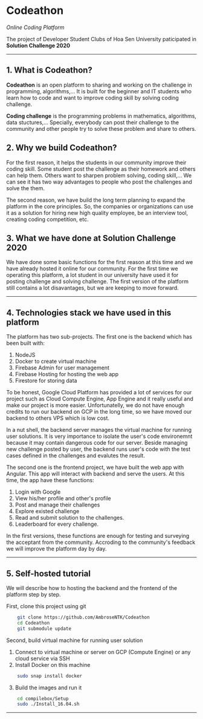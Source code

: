 # Codeathon

_Online Coding Platform_

The project of Developer Student Clubs of Hoa Sen University paticipated in **Solution Challenge 2020**

---

## 1. What is Codeathon?

**Codeathon** is an open platform to sharing and working on the challenge in programming, algorithms,... It is built for the beginner and IT students who learn how to code and want to improve coding skill by solving coding challenge.

**Coding challenge** is the programming problems in mathematics, algorithms, data stuctures,... Specially, everybody can post their challenge to the community and other people try to solve these problem and share to others.

## 2. Why we build Codeathon?

For the first reason, it helps the students in our community improve their coding skill. Some student post the challenge as their homework and others can help them. Others want to sharpen problem solving, coding skill,... We can see it has two way advantages to people who post the challenges and solve the them.

The second reason, we have build the long term planning to expand the platform in the core principles. So, the companies or organizations can use it as a solution for hiring new high quality employee, be an interview tool, creating coding competition, etc.

## 3. What we have done at Solution Challenge 2020

We have done some basic functions for the first reason at this time and we have already hosted it online for our community.
For the first time we operating this platform, a lot student in our university have used it for posting challenge and solving challenge. The first version of the platform still contains a lot disavantages, but we are keeping to move forward.

---

## 4. Technologies stack we have used in this platform

The platform has two sub-projects. The first one is the backend which has been built with:

1. NodeJS
2. Docker to create virtual machine
3. Firebase Admin for user management
4. Firebase Hosting for hosting the web app
5. Firestore for storing data

To be honest, Google Cloud Platform has provided a lot of services for our project such as Cloud Compute Engine, App Engine and it really useful and make our project is more easier. Unfortunatelly, we do not have enough credits to run our backend on GCP in the long time, so we have moved our backend to others VPS which is low cost.

In a nut shell, the backend server manages the virtual machine for running user solutions. It is very importance to isolate the user's code environemnt because it may contain dangerous code for our server.
Beside managing new challenge posted by user, the backend runs user's code with the test cases defined in the challenges and evalutes the result.

The second one is the frontend project, we have built the web app with Angular. This app will interact with backend and serve the users.
At this time, the app have these functions:

1. Login with Google
2. View his/her profile and other's profile
3. Post and manage their challenges
4. Explore existed challenge
5. Read and submit solution to the challenges.
6. Leaderboard for every challenge.

In the first versions, these functions are enough for testing and surveying the acceptant from the community. Accroding to the community's feedback we will improve the platform day by day.

---

## 5. Self-hosted tutorial

We will describe how to hosting the backend and the frontend of the platform step by step.

First, clone this project using git

```bash
    git clone https://github.com/AmbroseNTK/Codeathon
    cd Codeathon
    git submodule update
```

Second, build virtual machine for running user solution

1. Connect to virtual machine or server on GCP (Compute Engine) or any cloud service via SSH
2. Install Docker on this machine

```bash
    sudo snap install docker
```

3. Build the images and run it

```bash
    cd compilebox/Setup
    sudo ./Install_16.04.sh
```

---
